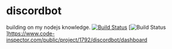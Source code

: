 # discordbot
building on my nodejs knowledge. 
[![Build Status](https://travis-ci.com/Leigham/discordbot.svg?branch=master)](https://travis-ci.com/Leigham/discordbot)
[![Build Status](https://www.code-inspector.com/project/1792/status/svg)]https://www.code-inspector.com/public/project/1792/discordbot/dashboard
